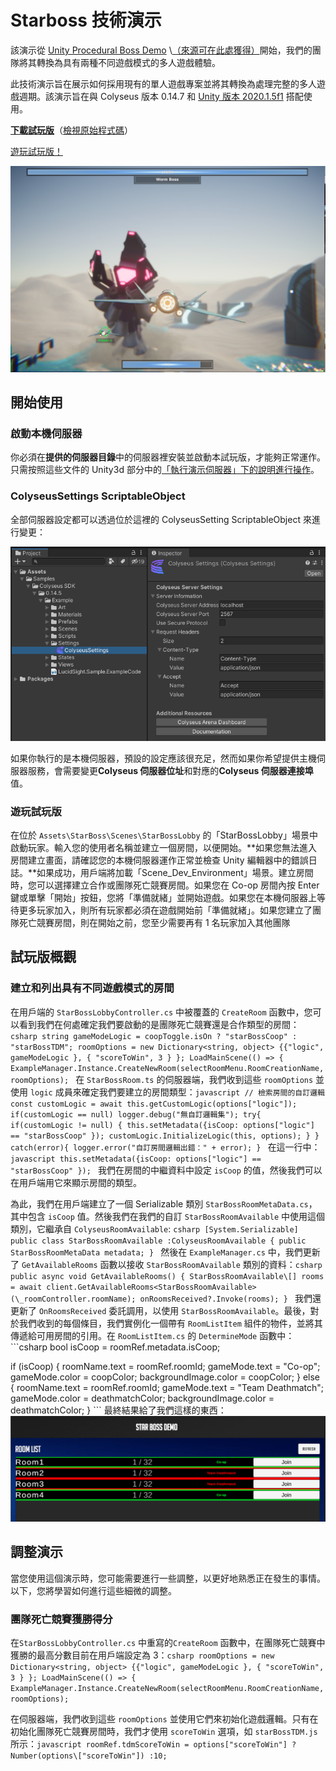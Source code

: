 ﻿# Starboss 技術演示
該演示從 [Unity Procedural Boss Demo](https://www.youtube.com/watch?v=LVSmp0zW8pY) \\[（來源可在此處獲得）](https://on.unity.com/37K5j1b)開始，我們的團隊將其轉換為具有兩種不同遊戲模式的多人遊戲體驗。

此技術演示旨在展示如何採用現有的單人遊戲專案並將其轉換為處理完整的多人遊戲週期。該演示旨在與 Colyseus 版本 0.14.7 和 [Unity 版本 2020.1.5f1](https://unity3d.com/unity/qa/lts-releases) 搭配使用。

**[下載試玩版](https://github.com/colyseus/unity-demo-starboss/archive/main.zip)**（[檢視原始程式碼](https://github.com/colyseus/unity-demo-starboss/)）

[遊玩試玩版！](https://sac-dt.colyseus.dev/)

![螢幕擷取畫面](screenshot.PNG)

## 開始使用

### 啟動本機伺服器

你必須在**提供的伺服器目錄**中的伺服器裡安裝並啟動本試玩版，才能夠正常運作。只需按照這些文件的 Unity3d 部分中的[「執行演示伺服器」下的說明進行操作](/getting-started/unity3d-client/#running-the-demo-server)。

### ColyseusSettings ScriptableObject

全部伺服器設定都可以透過位於這裡的 ColyseusSetting ScriptableObject 來進行變更：

![ScriptableObject](../common-images/scriptable-object.png)

如果你執行的是本機伺服器，預設的設定應該很充足，然而如果你希望提供主機伺服器服務，會需要變更**Colyseus 伺服器位址**和對應的**Colyseus 伺服器連接埠** 值。

### 遊玩試玩版

在位於 `Assets\StarBoss\Scenes\StarBossLobby` 的「StarBossLobby」場景中啟動玩家。輸入您的使用者名稱並建立一個房間，以便開始。**如果您無法進入房間建立畫面，請確認您的本機伺服器運作正常並檢查 Unity 編輯器中的錯誤日誌。**如果成功，用戶端將加載「Scene\_Dev\_Environment」場景。建立房間時，您可以選擇建立合作或團隊死亡競賽房間。如果您在 Co-op 房間內按 Enter 鍵或單擊「開始」按鈕，您將「準備就緒」並開始遊戲。如果您在本機伺服器上等待更多玩家加入，則所有玩家都必須在遊戲開始前「準備就緒」。如果您建立了團隊死亡競賽房間，則在開始之前，您至少需要再有 1 名玩家加入其他團隊

## 試玩版概觀

### 建立和列出具有不同遊戲模式的房間
在用戶端的 `StarBossLobbyController.cs` 中被覆蓋的 `CreateRoom` 函數中，您可以看到我們在何處確定我們要啟動的是團隊死亡競賽還是合作類型的房間：```csharp string gameModeLogic = coopToggle.isOn ? "starBossCoop" : "starBossTDM"; roomOptions = new Dictionary<string, object> {{"logic", gameModeLogic }, { "scoreToWin", 3 } }; LoadMainScene(() => { ExampleManager.Instance.CreateNewRoom(selectRoomMenu.RoomCreationName, roomOptions); ``` 在 `StarBossRoom.ts` 的伺服器端，我們收到這些 `roomOptions` 並使用 `logic` 成員來確定我們要建立的房間類型：```javascript // 檢索房間的自訂邏輯 const customLogic = await this.getCustomLogic(options["logic"]); if(customLogic == null) logger.debug("無自訂邏輯集"); try{ if(customLogic != null) { this.setMetadata({isCoop: options["logic"] == "starBossCoop" }); customLogic.InitializeLogic(this, options); } } catch(error){ logger.error("自訂房間邏輯出錯：" + error); } ``` 在這一行中： ```javascript this.setMetadata({isCoop: options["logic"] == "starBossCoop" }); ``` 我們在房間的中繼資料中設定 `isCoop` 的值，然後我們可以在用戶端用它來顯示房間的類型。 

為此，我們在用戶端建立了一個 Serializable 類別 `StarBossRoomMetaData.cs`，其中包含 `isCoop` 值。然後我們在我們的自訂 `StarBossRoomAvailable` 中使用這個類別，它繼承自 `ColyseusRoomAvailable`: ```csharp [System.Serializable] public class StarBossRoomAvailable :ColyseusRoomAvailable { public StarBossRoomMetaData metadata; } ```
然後在 `ExampleManager.cs` 中，我們更新了 `GetAvailableRooms` 函數以接收 `StarBossRoomAvailable` 類別的資料：```csharp public async void GetAvailableRooms() { StarBossRoomAvailable\[] rooms = await client.GetAvailableRooms<StarBossRoomAvailable>(\_roomController.roomName); onRoomsReceived?.Invoke(rooms); } ``` 我們還更新了 `OnRoomsReceived` 委託調用，以使用 `StarBossRoomAvailable`。最後，對於我們收到的每個條目，我們實例化一個帶有 `RoomListItem` 組件的物件，並將其傳遞給可用房間的引用。在 `RoomListItem.cs` 的 `DetermineMode` 函數中：\`\`\`csharp bool isCoop = roomRef.metadata.isCoop;

if (isCoop) { roomName.text = roomRef.roomId; gameMode.text = "Co-op"; gameMode.color = coopColor; backgroundImage.color = coopColor; } else { roomName.text = roomRef.roomId; gameMode.text = "Team Deathmatch"; gameMode.color = deathmatchColor; backgroundImage.color = deathmatchColor; } \`\`\`  最終結果給了我們這樣的東西：![RoomList](room-list.PNG)

## 調整演示

當您使用這個演示時，您可能需要進行一些調整，以更好地熟悉正在發生的事情。以下，您將學習如何進行這些細微的調整。

### 團隊死亡競賽獲勝得分

在`StarBossLobbyController.cs` 中重寫的`CreateRoom` 函數中，在團隊死亡競賽中獲勝的最高分數目前在用戶端設定為 3：```csharp roomOptions = new Dictionary<string, object> {{"logic", gameModeLogic }, { "scoreToWin", 3 } }; LoadMainScene(() => { ExampleManager.Instance.CreateNewRoom(selectRoomMenu.RoomCreationName, roomOptions); ```

在伺服器端，我們收到這些 `roomOptions` 並使用它們來初始化遊戲邏輯。只有在初始化團隊死亡競賽房間時，我們才使用 `scoreToWin` 選項，如 `starBossTDM.js` 所示：```javascript roomRef.tdmScoreToWin = options["scoreToWin"] ?Number(options\["scoreToWin"]) :10; ```
